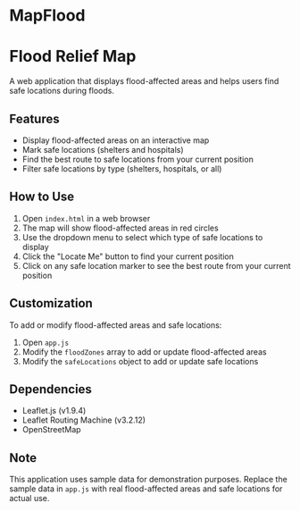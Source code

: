 # MapFlood

# Flood Relief Map

A web application that displays flood-affected areas and helps users find safe locations during floods.

## Features

- Display flood-affected areas on an interactive map
- Mark safe locations (shelters and hospitals)
- Find the best route to safe locations from your current position
- Filter safe locations by type (shelters, hospitals, or all)

## How to Use

1. Open `index.html` in a web browser
2. The map will show flood-affected areas in red circles
3. Use the dropdown menu to select which type of safe locations to display
4. Click the "Locate Me" button to find your current position
5. Click on any safe location marker to see the best route from your current position

## Customization

To add or modify flood-affected areas and safe locations:

1. Open `app.js`
2. Modify the `floodZones` array to add or update flood-affected areas
3. Modify the `safeLocations` object to add or update safe locations

## Dependencies

- Leaflet.js (v1.9.4)
- Leaflet Routing Machine (v3.2.12)
- OpenStreetMap

## Note

This application uses sample data for demonstration purposes. Replace the sample data in `app.js` with real flood-affected areas and safe locations for actual use. 
